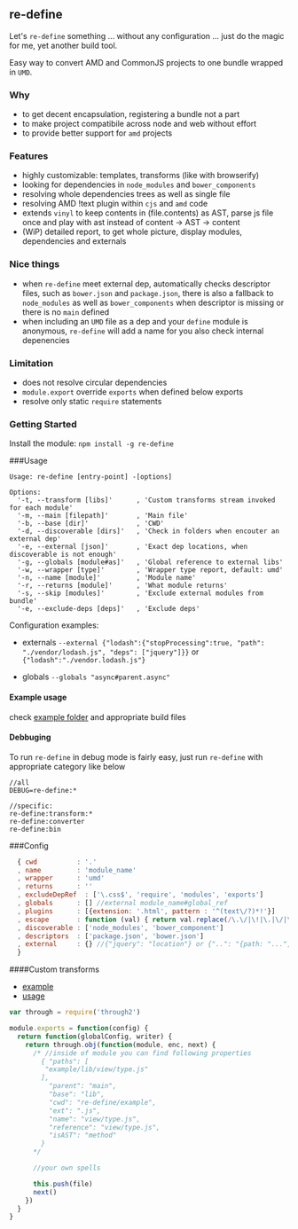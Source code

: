 ## re-define
Let's `re-define` something ... without any configuration ... just do the magic for me, yet another build tool.

Easy way to convert AMD and CommonJS projects to one bundle wrapped in `UMD`.

### Why
* to get decent encapsulation, registering a bundle not a part
* to make project compatibile across node and web without effort
* to provide better support for `amd` projects

### Features
* highly customizable: templates, transforms (like with browserify)
* looking for dependencies in `node_modules` and `bower_components`
* resolving whole dependencies trees as well as single file
* resolving AMD !text plugin within `cjs` and `amd` code
* extends `vinyl` to keep contents in (file.contents) as AST, parse js file once and play with ast instead of content -> AST -> content 
* (WiP) detailed report, to get whole picture, display modules, dependencies and externals

### Nice things
* when `re-define` meet external dep, automatically checks descriptor files, such as `bower.json` and `package.json`, there is also a fallback to `node_modules` as well as `bower_components` when descriptor is missing or there is no `main` defined
* when including an `UMD` file as a dep and your `define` module is anonymous, `re-define` will add a name for you also check internal depenencies

### Limitation
* does not resolve circular dependencies
* `module.export` override `exports` when defined below exports
* resolve only static `require` statements

### Getting Started
Install the module: `npm install -g re-define`

###Usage
```
Usage: re-define [entry-point] -[options]

Options:
  '-t, --transform [libs]'      , 'Custom transforms stream invoked for each module'
  '-m, --main [filepath]'       , 'Main file'
  '-b, --base [dir]'            , 'CWD'
  '-d, --discoverable [dirs]'   , 'Check in folders when encouter an external dep'
  '-e, --external [json]'       , 'Exact dep locations, when discoverable is not enough'
  '-g, --globals [module#as]'   , 'Global reference to external libs'
  '-w, --wrapper [type]'        , 'Wrapper type report, default: umd'
  '-n, --name [module]'         , 'Module name'
  '-r, --returns [module]'      , 'What module returns'
  '-s, --skip [modules]'        , 'Exclude external modules from bundle'
  '-e, --exclude-deps [deps]'   , 'Exclude deps'
```


Configuration examples:

* externals
`--external {"lodash":{"stopProcessing":true, "path": "./vendor/lodash.js", "deps": ["jquery"]}}` or `{"lodash":"./vendor.lodash.js"}`

* globals
`--globals "async#parent.async"`

#### Example usage
check [example folder](example) and appropriate build files

#### Debbuging
To run `re-define` in debug mode is fairly easy, just run `re-define` with appropriate category like below

```
//all
DEBUG=re-define:* 

//specific:
re-define:transform:* 
re-define:converter
re-define:bin
```

###Config
```js
  { cwd          : '.'
  , name         : 'module_name'
  , wrapper      : 'umd'
  , returns      : ''
  , excludeDepRef  : ['\.css$', 'require', 'modules', 'exports']
  , globals      : [] //external module_name#global_ref
  , plugins      : [{extension: '.html', pattern : '^(text\/?)*!'}]
  , escape       : function (val) { return val.replace(/\.\/|\!|\.|\/|\\|-/g, '_') }
  , discoverable : ['node_modules', 'bower_component']
  , descriptors  : ['package.json', 'bower.json']
  , external     : {} //{"jquery": "location"} or {"..": "{path: "...", cwd: "..."}
  }
```

####Custom transforms
* [example](/lib/transform/find-external.js) 
* [usage](/bin/re-define.js#L39)

```js
var through = require('through2')

module.exports = function(config) {
  return function(globalConfig, writer) {
    return through.obj(function(module, enc, next) {
      /* //inside of module you can find following properties
        { "paths": [
         "example/lib/view/type.js"
        ],
          "parent": "main",
          "base": "lib",
          "cwd": "re-define/example",
          "ext": ".js",
          "name": "view/type.js",
          "reference": "view/type.js",
          "isAST": "method"
        }
      */

      //your own spells

      this.push(file)
      next()
    })
  }
}
```
